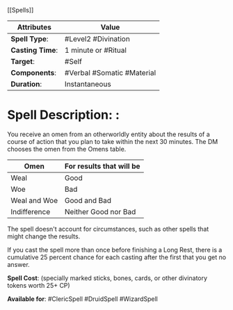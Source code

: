 [[Spells]]

| Attributes        | Value                      |
| ----------------- | -------------------------- |
| **Spell Type**:   | #Level2 #Divination        |
| **Casting Time**: | 1 minute or #Ritual        |
| **Target**:       | #Self                      |
| **Components**:   | #Verbal #Somatic #Material |
| **Duration**:     | Instantaneous              |


# Spell Description: : 
You receive an omen from an otherworldly entity about the results of a course of action that you plan to take within the next 30 minutes. The DM chooses the omen from the Omens table.

| Omen         | For results that will be |
| ------------ | ------------------------ |
| Weal         | Good                     |
| Woe          | Bad                      |
| Weal and Woe | Good and Bad             |
| Indifference | Neither Good nor Bad     |

The spell doesn't account for circumstances, such as other spells that might change the results. 

If you cast the spell more than once before finishing a Long Rest, there is a cumulative 25 percent chance for each casting after the first that you get no answer.

**Spell Cost**: (specially marked sticks, bones, cards, or other divinatory tokens worth 25+ CP)

**Available for**: #ClericSpell #DruidSpell #WizardSpell 